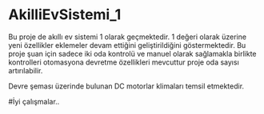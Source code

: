 # AkilliEvSistemi_1
Bu proje de akıllı ev sistemi 1 olarak geçmektedir. 1 değeri olarak üzerine
yeni özellikler eklemeler devam ettiğini geliştirildiğini göstermektedir.
Bu proje şuan için sadece iki oda kontrolü ve manuel olarak sağlamakla birlikte
kontrolleri otomasyona devretme özellikleri mevcuttur proje oda sayısı artırılabilir.

Devre şeması üzerinde bulunan DC motorlar klimaları temsil etmektedir.

#İyi çalışmalar..



